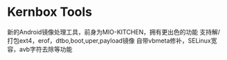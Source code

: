 # Kernbox Tools
新的Android镜像处理工具，前身为MIO-KITCHEN，拥有更出色的功能
支持解/打包ext4，erof，dtbo,boot,uper,payload镜像
自带vbmeta修补，SELinux宽容，avb字符去除等功能
